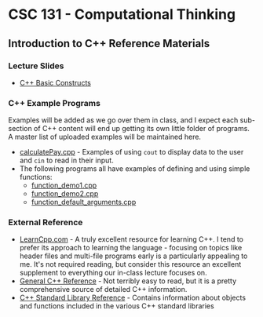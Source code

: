 # CSC 131 - Computational Thinking
## Introduction to C++ Reference Materials

### Lecture Slides
 * [C++ Basic Constructs](https://docs.google.com/presentation/d/1j9Ik_DNFQWR4h15vtWa8-tFjRHB8gZPZ8LRyI9Ihjkk/edit?usp=sharing)

### C++ Example Programs
Examples will be added as we go over them in class, and I expect each sub-section of C++ content will end up getting its own little folder of programs. A master list of uploaded examples will be maintained here.
 * [calculatePay.cpp](./calculatePay.cpp) - Examples of using `cout` to display data to the user and `cin` to read in their input.
 * The following programs all have examples of defining and using simple functions:
     * [function_demo1.cpp](./function_demo1.cpp)
     * [function_demo2.cpp](./function_demo2.cpp)
     * [function_default_arguments.cpp](./function_default_arguments.cpp)

### External Reference
 * [LearnCpp.com](https://www.learncpp.com/) - A truly excellent resource for learning C++. I tend to prefer its approach to learning the language - focusing on topics like header files and multi-file programs early is a particularly appealing to me. It's not required reading, but consider this resource an excellent supplement to everything our in-class lecture focuses on.
 * [General C++ Reference](https://en.cppreference.com/w/) - Not terribly easy to read, but it is a pretty comprehensive source of detailed C++ information.
 * [C++ Standard Library Reference](http://www.cplusplus.com/reference/) - Contains information about objects and functions included in the various C++ standard libraries
